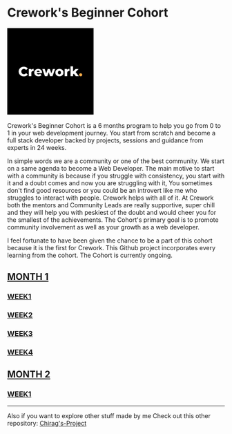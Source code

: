 # Crework's Beginner Cohort

<img src="./beginner-cohort/Month%201/Week%201/Images/Qm1uH72C_400x400.jpg" alt="Crework" height="200px" width="200px">

Crework's Beginner Cohort is a 6 months program to help you go from 0 to 1 in your web development journey. You start from scratch and become a full stack developer backed by projects, sessions and guidance from experts in 24 weeks.

In simple words we are a community or one of the best community. We start on a same agenda to become a Web Developer. The main motive to start with a community is because if you struggle with consistency, you start with it and a doubt comes and now you are struggling with it, You sometimes don't find good resources or you could be an introvert like me who struggles to interact with people. Crework helps with all of it. At Crework both the mentors and Community Leads are really supportive, super chill and they will help you with peskiest of the doubt and would cheer you for the smallest of the achievements. The Cohort's primary goal is to promote community involvement as well as your growth as a web developer. 

I feel fortunate to have been given the chance to be a part of this cohort because it is the first for Crework. This Github project incorporates every learning from the cohort. The Cohort is currently ongoing.

## [MONTH 1](./beginner-cohort/Month%201/)
### [WEEK1](./beginner-cohort/Month%201/Week%201/)
### [WEEK2](./beginner-cohort/Month%201/Week%202/)
### [WEEK3](./beginner-cohort/Month%201/Week%203/Crework%20Clone/)
### [WEEK4](./beginner-cohort/Month%201/Week%204/)

## [MONTH 2](./beginner-cohort/Month%202/)
### [WEEK1](./beginner-cohort/Month%202/Week%201/)
--- 

Also if you want to explore other stuff made by me Check out this other repository: [Chirag's-Project](https://github.com/chirag-chhajed/Chirag-s-Project) 
